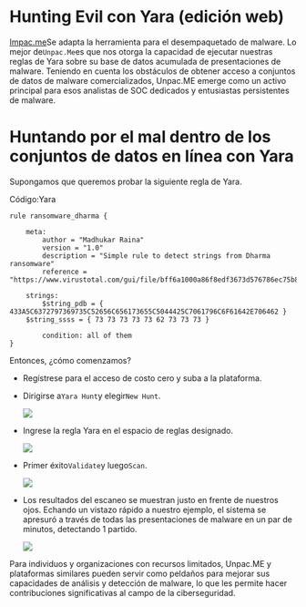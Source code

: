 # Hunting Evil con Yara (edición web)

[Impac.me](https://unpac.me/)Se adapta la herramienta para el desempaquetado de malware. Lo mejor de`Unpac.Me`es que nos otorga la capacidad de ejecutar nuestras reglas de Yara sobre su base de datos acumulada de presentaciones de malware. Teniendo en cuenta los obstáculos de obtener acceso a conjuntos de datos de malware comercializados, Unpac.ME emerge como un activo principal para esos analistas de SOC dedicados y entusiastas persistentes de malware.

# **Huntando por el mal dentro de los conjuntos de datos en línea con Yara**

Supongamos que queremos probar la siguiente regla de Yara.

Código:Yara

```
rule ransomware_dharma {

    meta:
        author = "Madhukar Raina"
        version = "1.0"
        description = "Simple rule to detect strings from Dharma ransomware"
        reference = "https://www.virustotal.com/gui/file/bff6a1000a86f8edf3673d576786ec75b80bed0c458a8ca0bd52d12b74099071/behavior"

    strings:
        $string_pdb = {  433A5C6372797369735C52656C656173655C5044425C7061796C6F61642E706462 }
	$string_ssss = { 73 73 73 73 73 62 73 73 73 }

        condition: all of them
}

```

Entonces, ¿cómo comenzamos?

- Regístrese para el acceso de costo cero y suba a la plataforma.
- Dirigirse a`Yara Hunt`y elegir`New Hunt`.
    
    ![](https://academy.hackthebox.com/storage/modules/234/unpac1.png)
    
- Ingrese la regla Yara en el espacio de reglas designado.
    
    ![](https://academy.hackthebox.com/storage/modules/234/unpac33.png)
    
- Primer éxito`Validate`y luego`Scan`.
    
    ![](https://academy.hackthebox.com/storage/modules/234/unpac44.png)
    
- Los resultados del escaneo se muestran justo en frente de nuestros ojos. Echando un vistazo rápido a nuestro ejemplo, el sistema se apresuró a través de todas las presentaciones de malware en un par de minutos, detectando 1 partido.
    
    ![](https://academy.hackthebox.com/storage/modules/234/unpac55.png)
    

Para individuos y organizaciones con recursos limitados, Unpac.ME y plataformas similares pueden servir como peldaños para mejorar sus capacidades de análisis y detección de malware, lo que les permite hacer contribuciones significativas al campo de la ciberseguridad.